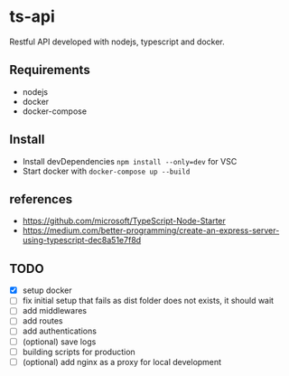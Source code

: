 # ts-api

Restful API developed with nodejs, typescript and docker.

## Requirements

- nodejs
- docker
- docker-compose

## Install

- Install devDependencies `npm install --only=dev` for VSC
- Start docker with `docker-compose up --build`

## references

- https://github.com/microsoft/TypeScript-Node-Starter
- https://medium.com/better-programming/create-an-express-server-using-typescript-dec8a51e7f8d

## TODO

- [x] setup docker
- [ ] fix initial setup that fails as dist folder does not exists, it should wait
- [ ] add middlewares
- [ ] add routes
- [ ] add authentications
- [ ] (optional) save logs
- [ ] building scripts for production
- [ ] (optional) add nginx as a proxy for local development
